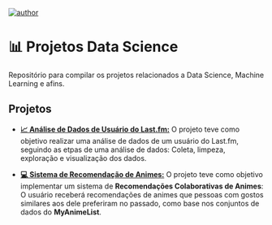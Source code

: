 [![author](https://img.shields.io/badge/author-souzaitor-red)](www.linkedin.com/in/itorsouza)

# 📊 Projetos Data Science

Repositório para compilar os projetos relacionados a Data Science, Machine Learning e afins.

## Projetos

* **[📈 Análise de Dados de Usuário do Last.fm:](https://github.com/souzaitor/Data-Science/tree/main/LastFM)**
O projeto teve como objetivo realizar uma análise de dados de um usuário do Last.fm, seguindo as etpas de uma análise de dados:  Coleta, limpeza, exploração e visualização dos dados. 


* **[💻 Sistema de Recomendação de Animes:](https://github.com/souzaitor/Data-Science/tree/main/Anime%20Recommendations)**
O projeto teve como objetivo implementar um sistema de **Recomendações Colaborativas de Animes**: O usuário receberá recomendações de animes que pessoas com gostos similares aos dele preferiram no passado, como base nos conjuntos de dados do **MyAnimeList**.

